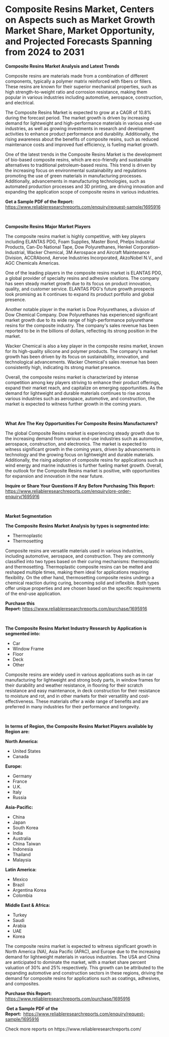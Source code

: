 <p><h1>Composite Resins Market, Centers on Aspects such as Market Growth Market Share, Market Opportunity, and Projected Forecasts Spanning from 2024 to 2031</h1></p><p><strong>Composite Resins Market Analysis and Latest Trends</strong></p>
<p><p>Composite resins are materials made from a combination of different components, typically a polymer matrix reinforced with fibers or fillers. These resins are known for their superior mechanical properties, such as high strength-to-weight ratio and corrosion resistance, making them popular in various industries including automotive, aerospace, construction, and electrical.</p><p>The Composite Resins Market is expected to grow at a CAGR of 10.8% during the forecast period. The market growth is driven by increasing demand for lightweight and high-performance materials in various end-use industries, as well as growing investments in research and development activities to enhance product performance and durability. Additionally, the rising awareness about the benefits of composite resins, such as reduced maintenance costs and improved fuel efficiency, is fueling market growth.</p><p>One of the latest trends in the Composite Resins Market is the development of bio-based composite resins, which are eco-friendly and sustainable alternatives to traditional petroleum-based resins. This trend is driven by the increasing focus on environmental sustainability and regulations promoting the use of green materials in manufacturing processes. Additionally, advancements in manufacturing technologies, such as automated production processes and 3D printing, are driving innovation and expanding the application scope of composite resins in various industries.</p></p>
<p><strong>Get a Sample PDF of the Report:&nbsp;</strong> <a href="https://www.reliableresearchreports.com/enquiry/request-sample/1695916">https://www.reliableresearchreports.com/enquiry/request-sample/1695916</a></p>
<p>&nbsp;</p>
<p><strong>Composite Resins Major Market Players</strong></p>
<p><p>The composite resins market is highly competitive, with key players including ELANTAS PDG, Foam Supplies, Master Bond, Phelps Industrial Products, Can-Do National Tape, Dow Polyurethanes, Henkel Corporation-Industrial, Wacker Chemical, 3M Aerospace and Aircraft Maintenance Division, ACCRAbond, Aervoe Industries Incorporated, AkzoNobel N.V., and AGC Chemicals Americas.</p><p>One of the leading players in the composite resins market is ELANTAS PDG, a global provider of specialty resins and adhesive solutions. The company has seen steady market growth due to its focus on product innovation, quality, and customer service. ELANTAS PDG's future growth prospects look promising as it continues to expand its product portfolio and global presence.</p><p>Another notable player in the market is Dow Polyurethanes, a division of Dow Chemical Company. Dow Polyurethanes has experienced significant market growth due to its wide range of high-performance polyurethane resins for the composite industry. The company's sales revenue has been reported to be in the billions of dollars, reflecting its strong position in the market.</p><p>Wacker Chemical is also a key player in the composite resins market, known for its high-quality silicone and polymer products. The company's market growth has been driven by its focus on sustainability, innovation, and technological advancements. Wacker Chemical's sales revenue has been consistently high, indicating its strong market presence.</p><p>Overall, the composite resins market is characterized by intense competition among key players striving to enhance their product offerings, expand their market reach, and capitalize on emerging opportunities. As the demand for lightweight and durable materials continues to rise across various industries such as aerospace, automotive, and construction, the market is expected to witness further growth in the coming years.</p></p>
<p>&nbsp;</p>
<p><strong>What Are The Key Opportunities For Composite Resins Manufacturers?</strong></p>
<p><p>The global Composite Resins market is experiencing steady growth due to the increasing demand from various end-use industries such as automotive, aerospace, construction, and electronics. The market is expected to witness significant growth in the coming years, driven by advancements in technology and the growing focus on lightweight and durable materials. Additionally, the rising adoption of composite resins for applications such as wind energy and marine industries is further fueling market growth. Overall, the outlook for the Composite Resins market is positive, with opportunities for expansion and innovation in the near future.</p></p>
<p><strong>Inquire or Share Your Questions If Any Before Purchasing This Report:</strong> <a href="https://www.reliableresearchreports.com/enquiry/pre-order-enquiry/1695916">https://www.reliableresearchreports.com/enquiry/pre-order-enquiry/1695916</a></p>
<p>&nbsp;</p>
<p><strong>Market Segmentation</strong></p>
<p><strong>The Composite Resins Market Analysis by types is segmented into:</strong></p>
<p><ul><li>Thermoplastic</li><li>Thermosetting</li></ul></p>
<p><p>Composite resins are versatile materials used in various industries, including automotive, aerospace, and construction. They are commonly classified into two types based on their curing mechanisms: thermoplastic and thermosetting. Thermoplastic composite resins can be melted and reshaped multiple times, making them ideal for applications requiring flexibility. On the other hand, thermosetting composite resins undergo a chemical reaction during curing, becoming solid and inflexible. Both types offer unique properties and are chosen based on the specific requirements of the end-use application.</p></p>
<p><strong>Purchase this Report:&nbsp;</strong><a href="https://www.reliableresearchreports.com/purchase/1695916">https://www.reliableresearchreports.com/purchase/1695916</a></p>
<p>&nbsp;</p>
<p><strong>The Composite Resins Market Industry Research by Application is segmented into:</strong></p>
<p><ul><li>Car</li><li>Window Frame</li><li>Floor</li><li>Deck</li><li>Other</li></ul></p>
<p><p>Composite resins are widely used in various applications such as in car manufacturing for lightweight and strong body parts, in window frames for their durability and weather resistance, in flooring for their scratch resistance and easy maintenance, in deck construction for their resistance to moisture and rot, and in other markets for their versatility and cost-effectiveness. These materials offer a wide range of benefits and are preferred in many industries for their performance and longevity.</p></p>
<p>&nbsp;</p>
<p><strong>In terms of Region, the Composite Resins Market Players available by Region are:</strong></p>
<p>
    <p> <strong> North America: </strong>
        <ul>
            <li>United States</li>
            <li>Canada</li>
        </ul>
        </p> 
    <p> <strong> Europe: </strong>
        <ul>
            <li>Germany</li>
            <li>France</li>
            <li>U.K.</li>
            <li>Italy</li>
            <li>Russia</li>
        </ul>
        </p> 
    <p> <strong> Asia-Pacific: </strong>
        <ul>
            <li>China</li>
            <li>Japan</li>
            <li>South Korea</li>
            <li>India</li>
            <li>Australia</li>
            <li>China Taiwan</li>
            <li>Indonesia</li>
            <li>Thailand</li>
            <li>Malaysia</li>
        </ul>
        </p> 
    <p> <strong> Latin America: </strong>
        <ul>
            <li>Mexico</li>
            <li>Brazil</li>
            <li>Argentina Korea</li>
            <li>Colombia</li>
        </ul>
        </p> 
    <p> <strong> Middle East & Africa: </strong>
        <ul>
            <li>Turkey</li>
            <li>Saudi</li>
            <li>Arabia</li>
            <li>UAE</li>
            <li>Korea</li>
        </ul>
    </p>
    </p>
<p><p>The composite resins market is expected to witness significant growth in North America (NA), Asia Pacific (APAC), and Europe due to the increasing demand for lightweight materials in various industries. The USA and China are anticipated to dominate the market, with a market share percent valuation of 30% and 25% respectively. This growth can be attributed to the expanding automotive and construction sectors in these regions, driving the demand for composite resins for applications such as coatings, adhesives, and composites.</p></p>
<p><strong>Purchase this Report: </strong><a href="https://www.reliableresearchreports.com/purchase/1695916">https://www.reliableresearchreports.com/purchase/1695916</a></p>
<p>&nbsp;<strong>Get a Sample PDF of the Report:&nbsp;&nbsp;</strong><a href="https://www.reliableresearchreports.com/enquiry/request-sample/1695916">https://www.reliableresearchreports.com/enquiry/request-sample/1695916</a></p>
<p><strong></strong></p>
<p>Check more reports on https://www.reliableresearchreports.com/</p>